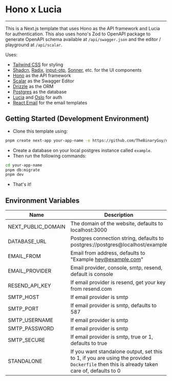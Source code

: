 # Hono x Lucia

---

This is a Next.js template that uses Hono as the API framework and Lucia for authentication. This also uses hono's Zod to OpenAPI package to generate OpenAPI schema available at `/api/swagger.json` and the editor / playground at `/api/scalar`.

Uses:

-   [Tailwind CSS](https://tailwindcss.com/) for styling
-   [Shadcn](https://ui.shadcn.com/), [Radix](https://www.radix-ui.com/), [input-otp](https://input-otp.rodz.dev/), [Sonner](https://sonner.emilkowal.ski/), etc. for the UI components
-   [Hono](https://hono.dev/) as the API framework
-   [Scalar](https://docs.scalar.com/swagger-editor) as the Swagger Editor
-   [Drizzle](https://orm.drizzle.team/) as the ORM
-   [Postgres](https://www.postgresql.org/) as the database
-   [Lucia](https://lucia-auth.com/) and [Oslo](https://oslo.js.org/) for auth
-   [React Email](https://react.email/) for the email templates

## Getting Started (Development Environment)

-   Clone this template using:

```bash
pnpm create next-app your-app-name -e https://github.com/TheBinaryGuy/next-hono-lucia
```

-   Create a database on your local postgres instance called `example`.
-   Then run the following commands:

```bash
cd your-app-name
pnpm db:migrate
pnpm dev
```

-   That's it!

## Environment Variables

| Name               | Description                                                                                                                                |
| ------------------ | ------------------------------------------------------------------------------------------------------------------------------------------ |
| NEXT_PUBLIC_DOMAIN | The domain of the website, defaults to localhost:3000                                                                                      |
| DATABASE_URL       | Postgres connection string, defaults to postgres://postgres@localhost/example                                                              |
| EMAIL_FROM         | Email from address, defaults to "Example <hey@example.com>"                                                                                |
| EMAIL_PROVIDER     | Email provider, console, smtp, resend, default is console                                                                                  |
| RESEND_API_KEY     | If email provider is resend, get your key from resend.com                                                                                  |
| SMTP_HOST          | If email provider is smtp                                                                                                                  |
| SMTP_PORT          | If email provider is smtp, defaults to 587                                                                                                 |
| SMTP_USERNAME      | If email provider is smtp                                                                                                                  |
| SMTP_PASSWORD      | If email provider is smtp                                                                                                                  |
| SMTP_SECURE        | If email provider is smtp, true or 1, defaults to true                                                                                     |
| STANDALONE         | If you want standalone output, set this to 1, if you are using the provided `Dockerfile` then this is already taken care of, defaults to 0 |
